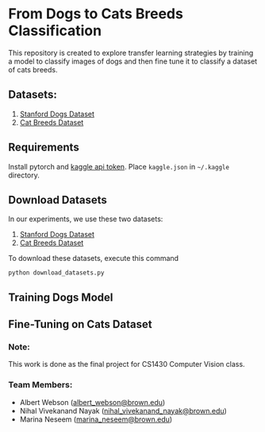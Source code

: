 # From Dogs to Cats Breeds Classification
This repository is created to explore transfer learning strategies by training a model to classify images of dogs and then fine tune it to classify a dataset of cats breeds.

## Datasets:
1. [Stanford Dogs Dataset](https://www.kaggle.com/jessicali9530/stanford-dogs-dataset)
2. [Cat Breeds Dataset](https://www.kaggle.com/ma7555/cat-breeds-dataset#cats.csv)

## Requirements
Install pytorch and [kaggle api token](https://www.kaggle.com/docs/api). Place `kaggle.json` in `~/.kaggle` directory. 

## Download Datasets
In our experiments, we use these two datasets: 
1. [Stanford Dogs Dataset](https://www.kaggle.com/jessicali9530/stanford-dogs-dataset)
2. [Cat Breeds Dataset](https://www.kaggle.com/ma7555/cat-breeds-dataset#cats.csv)

To download these datasets, execute this command
```
python download_datasets.py
```

## Training Dogs Model


## Fine-Tuning on Cats Dataset



### Note:
This work is done as the final project for CS1430 Computer Vision class.

### Team Members:
- Albert Webson (albert_webson@brown.edu)
- Nihal Vivekanand Nayak (nihal_vivekanand_nayak@brown.edu)
- Marina Neseem (marina_neseem@brown.edu)
